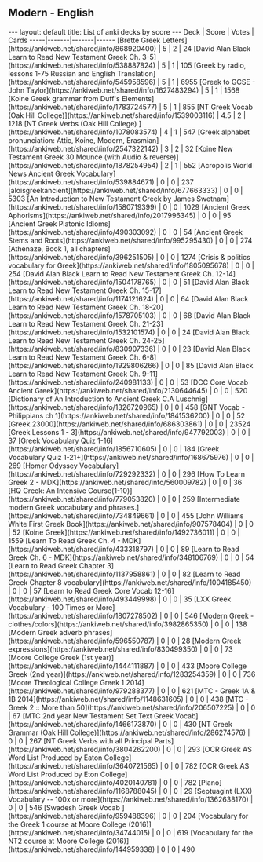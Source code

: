 <h2>Modern  -  English</h2>
---
layout: default
title: List of anki decks by score
---
Deck | Score | Votes | Cards
-----|-------|-------|------
[Brette Greek Letters](https://ankiweb.net/shared/info/868920400) | 5 | 2 | 24
[David Alan Black Learn to Read New Testament Greek Ch. 3-5](https://ankiweb.net/shared/info/538887824) | 5 | 1 | 105
[Greek by radio, lessons 1-75 Russian and English Translation](https://ankiweb.net/shared/info/545958596) | 5 | 1 | 6955
[Greek to GCSE - John Taylor](https://ankiweb.net/shared/info/1627483294) | 5 | 1 | 1568
[Koine Greek grammar from Duff's Elements](https://ankiweb.net/shared/info/1783724577) | 5 | 1 | 855
[NT Greek Vocab (Oak Hill College)](https://ankiweb.net/shared/info/1539003116) | 4.5 | 2 | 1218
[NT Greek Verbs (Oak Hill College) ](https://ankiweb.net/shared/info/1078083574) | 4 | 1 | 547
[Greek alphabet pronunciation: Attic, Koine, Modern, Erasmian](https://ankiweb.net/shared/info/2547322142) | 3 | 2 | 32
[Koine New Testament Greek 30 Mounce (with Audio & reverse)](https://ankiweb.net/shared/info/1878254954) | 2 | 1 | 552
[Acropolis World News Ancient Greek Vocabulary](https://ankiweb.net/shared/info/539884671) | 0 | 0 | 237
[aloisgreekancient](https://ankiweb.net/shared/info/677663333) | 0 | 0 | 5303
[An Introduction to New Testament Greek by James Swetnam](https://ankiweb.net/shared/info/1580719399) | 0 | 0 | 1029
[Ancient Greek Aphorisms](https://ankiweb.net/shared/info/2017996345) | 0 | 0 | 95
[Ancient Greek Platonic Idioms](https://ankiweb.net/shared/info/490303092) | 0 | 0 | 54
[Ancient Greek Stems and Roots](https://ankiweb.net/shared/info/995295430) | 0 | 0 | 274
[Athenaze, Book 1, all chapters](https://ankiweb.net/shared/info/396251505) | 0 | 0 | 1274
[Crisis & politics vocabulary for Greek](https://ankiweb.net/shared/info/1805095678) | 0 | 0 | 254
[David Alan Black Learn to Read New Testament Greek Ch. 12-14](https://ankiweb.net/shared/info/1504178765) | 0 | 0 | 51
[David Alan Black Learn to Read New Testament Greek Ch. 15-17](https://ankiweb.net/shared/info/1174121624) | 0 | 0 | 64
[David Alan Black Learn to Read New Testament Greek Ch. 18-20](https://ankiweb.net/shared/info/1578705103) | 0 | 0 | 68
[David Alan Black Learn to Read New Testament Greek Ch. 21-23](https://ankiweb.net/shared/info/1532101574) | 0 | 0 | 24
[David Alan Black Learn to Read New Testament Greek Ch. 24-25](https://ankiweb.net/shared/info/830907336) | 0 | 0 | 23
[David Alan Black Learn to Read New Testament Greek Ch. 6-8](https://ankiweb.net/shared/info/1929806266) | 0 | 0 | 85
[David Alan Black Learn to Read New Testament Greek Ch. 9-11](https://ankiweb.net/shared/info/240981133) | 0 | 0 | 53
[DCC Core Vocab Ancient Greek](https://ankiweb.net/shared/info/2130644645) | 0 | 0 | 520
[Dictionary of An Introduction to Ancient Greek C.A Luschnig](https://ankiweb.net/shared/info/1326720965) | 0 | 0 | 458
[GNT Vocab - Philippians ch 1](https://ankiweb.net/shared/info/1841536200) | 0 | 0 | 52
[Greek 23000](https://ankiweb.net/shared/info/686303861) | 0 | 0 | 23524
[Greek Lessons 1 - 3](https://ankiweb.net/shared/info/947792003) | 0 | 0 | 37
[Greek Vocabulary Quiz 1-16](https://ankiweb.net/shared/info/1856710605) | 0 | 0 | 184
[Greek Vocabulary Quiz 1-21+](https://ankiweb.net/shared/info/168675976) | 0 | 0 | 269
[Homer Odyssey Vocabulary](https://ankiweb.net/shared/info/729292332) | 0 | 0 | 296
[How To Learn Greek 2 - MDK](https://ankiweb.net/shared/info/560009782) | 0 | 0 | 36
[HQ Greek: An Intensive Course(1-10)](https://ankiweb.net/shared/info/779053820) | 0 | 0 | 259
[Intermediate modern Greek vocabulary and phrases.](https://ankiweb.net/shared/info/734849661) | 0 | 0 | 455
[John Williams White First Greek Book](https://ankiweb.net/shared/info/907578404) | 0 | 0 | 52
[Koine Greek](https://ankiweb.net/shared/info/1492736011) | 0 | 0 | 1559
[Learn To Read Greek Ch. 4 - MDK](https://ankiweb.net/shared/info/433318797) | 0 | 0 | 89
[Learn to Read Greek Ch. 6 - MDK](https://ankiweb.net/shared/info/348106769) | 0 | 0 | 54
[Learn to Read Greek Chapter 3](https://ankiweb.net/shared/info/1137958861) | 0 | 0 | 82
[Learn to Read Greek Chapter 8 vocabulary](https://ankiweb.net/shared/info/1004185450) | 0 | 0 | 57
[Learn to Read Greek Core Vocab 12-16](https://ankiweb.net/shared/info/493449998) | 0 | 0 | 35
[LXX Greek Vocabulary - 100 Times or More](https://ankiweb.net/shared/info/1807278502) | 0 | 0 | 546
[Modern Greek - clothes/colors](https://ankiweb.net/shared/info/3982865350) | 0 | 0 | 138
[Modern Greek adverb phrases](https://ankiweb.net/shared/info/596550787) | 0 | 0 | 28
[Modern Greek expressions](https://ankiweb.net/shared/info/830499350) | 0 | 0 | 73
[Moore College Greek (1st year)](https://ankiweb.net/shared/info/1444111887) | 0 | 0 | 433
[Moore College Greek (2nd year)](https://ankiweb.net/shared/info/1283254359) | 0 | 0 | 736
[Moore Theological College Greek 1 2014](https://ankiweb.net/shared/info/979288377) | 0 | 0 | 621
[MTC - Greek 1A & 1B 2014](https://ankiweb.net/shared/info/1148631605) | 0 | 0 | 438
[MTC - Greek 2 :: More than 50](https://ankiweb.net/shared/info/206507225) | 0 | 0 | 67
[MTC 2nd year New Testament Set Text Greek Vocab](https://ankiweb.net/shared/info/1466173870) | 0 | 0 | 430
[NT Greek Grammar (Oak Hill College)](https://ankiweb.net/shared/info/286274576) | 0 | 0 | 267
[NT Greek Verbs with all Principal Parts](https://ankiweb.net/shared/info/3804262200) | 0 | 0 | 293
[OCR Greek AS Word List Produced by Eaton College](https://ankiweb.net/shared/info/3640721565) | 0 | 0 | 782
[OCR Greek AS Word List Produced by Eton College](https://ankiweb.net/shared/info/4020140781) | 0 | 0 | 782
[Piano](https://ankiweb.net/shared/info/1168788045) | 0 | 0 | 29
[Septuagint (LXX) Vocabulary -- 100x or more](https://ankiweb.net/shared/info/1362638170) | 0 | 0 | 546
[Swadesh Greek Vocab ](https://ankiweb.net/shared/info/959488396) | 0 | 0 | 204
[Vocabulary for the Greek 1 course at Moore College (2016)](https://ankiweb.net/shared/info/34744015) | 0 | 0 | 619
[Vocabulary for the NT2 course at Moore College (2016)](https://ankiweb.net/shared/info/144959338) | 0 | 0 | 490
